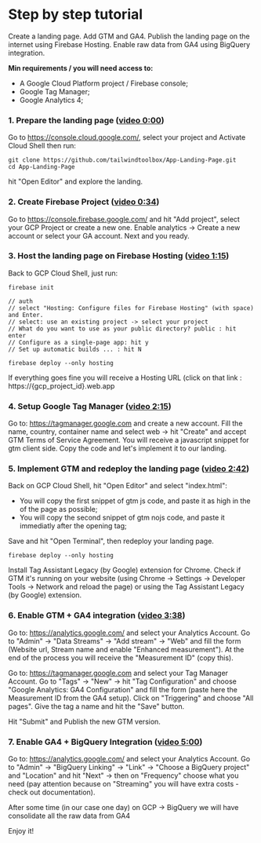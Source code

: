 # Step by step tutorial

Create a landing page. Add GTM and GA4. Publish the landing page on the internet using Firebase Hosting. 
Enable raw data from GA4 using BigQuery integration. 

**Min requirements / you will need access to:**
- A Google Cloud Platform project / Firebase console;
- Google Tag Manager;
- Google Analytics 4;

### 1. Prepare the landing page ([video 0:00](https://www.youtube.com/watch?v=wNBp3Jw_ZEc&t=0s))

Go to https://console.cloud.google.com/, select your project and Activate Cloud Shell then run:

```
git clone https://github.com/tailwindtoolbox/App-Landing-Page.git
cd App-Landing-Page
```

hit "Open Editor" and explore the landing.

### 2. Create Firebase Project ([video 0:34](https://www.youtube.com/watch?v=wNBp3Jw_ZEc&t=34s))

Go to https://console.firebase.google.com/ and hit "Add project", select your GCP Project or create a new one. Enable analytics -> Create a new account or select your GA account. Next and you ready.

### 3. Host the landing page on Firebase Hosting ([video 1:15](https://www.youtube.com/watch?v=wNBp3Jw_ZEc&t=75s))

Back to GCP Cloud Shell, just run:

```
firebase init 

// auth 
// select "Hosting: Configure files for Firebase Hosting" (with space) and Enter.
// select: use an existing project -> select your project
// What do you want to use as your public directory? public : hit enter
// Configure as a single-page app: hit y
// Set up automatic builds ... : hit N
```

```	
firebase deploy --only hosting
```

If everything goes fine you will receive a Hosting URL (click on that link : https://{gcp_project_id}.web.app

### 4. Setup Google Tag Manager ([video 2:15](https://www.youtube.com/watch?v=wNBp3Jw_ZEc&t=135s))

Go to: https://tagmanager.google.com and create a new account. Fill the name, country, container name and select web -> hit "Create" and accept GTM Terms of Service Agreement. You will receive a javascript snippet for gtm client side. Copy the code and let's implement it to our landing.

### 5. Implement GTM and redeploy the landing page ([video 2:42](https://www.youtube.com/watch?v=wNBp3Jw_ZEc&t=162s))

Back on GCP Cloud Shell, hit "Open Editor" and select "index.html":
- You will copy the first snippet of gtm js code, and paste it as high in the <head> of the page as possible;
- You will copy the second snippet of gtm nojs code, and paste it immediatly after the opening <body> tag;

Save and hit "Open Terminal", then redeploy your landing page.

```
firebase deploy --only hosting
```

Install Tag Assistant Legacy (by Google) extension for Chrome. Check if GTM it's running on your website (using Chrome -> Settings -> Developer Tools -> Network and reload the page) or using the Tag Assistant Legacy (by Google) extension.


### 6. Enable GTM + GA4 integration ([video 3:38](https://www.youtube.com/watch?v=wNBp3Jw_ZEc&t=218s))

Go to: https://analytics.google.com/ and select your Analytics Account. Go to "Admin" -> "Data Streams" -> "Add stream" -> "Web" and fill the form (Website url, Stream name and enable "Enhanced measurement"). At the end of the process you will receive the "Measurement ID" (copy this). 

Go to: https://tagmanager.google.com and select your Tag Manager Account. Go to "Tags" -> "New" -> hit "Tag Configuration" and choose "Google Analytics: GA4 Configuration" and fill the form (paste here the Measurement ID from the GA4 setup). Click on "Triggering" and choose "All pages". Give the tag a name and hit the "Save" button. 

Hit "Submit" and Publish the new GTM version.

### 7. Enable GA4 + BigQuery Integration ([video 5:00](https://www.youtube.com/watch?v=wNBp3Jw_ZEc&t=300s))

Go to: https://analytics.google.com/ and select your Analytics Account. Go to "Admin" -> "BigQuery Linking" -> "Link" -> "Choose a BigQuery project" and "Location" and hit "Next" -> then on "Frequency" choose what you need (pay attention because on "Streaming" you will have extra costs - check out documentation).

After some time (in our case one day) on GCP -> BigQuery we will have consolidate all the raw data from GA4


Enjoy it!
